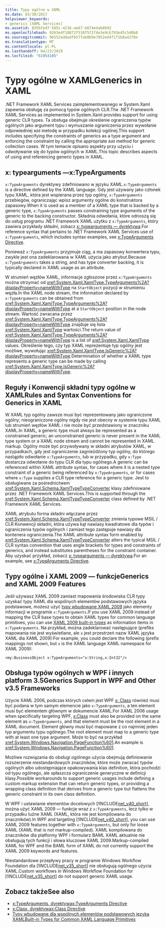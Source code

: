 ```yaml
---
title: Typy ogólne w XAML
ms.date: 03/30/2017
helpviewer_keywords:
- generics [XAML Services]
ms.assetid: 835bfed7-585c-4216-ae67-b674edab8b92
ms.openlocfilehash: 9263edf18872f510f5f2f4e3e9cb793e45c5d0b8
ms.sourcegitcommit: 9b552addadfb57fab0b9e7852ed4f1f1b8a42f8e
ms.translationtype: MT
ms.contentlocale: pl-PL
ms.lasthandoff: 04/23/2019
ms.locfileid: "61954105"
---
```

# <a name="generics-in-xaml"></a><span data-ttu-id="a0b24-102">Typy ogólne w XAML</span><span class="sxs-lookup"><span data-stu-id="a0b24-102">Generics in XAML</span></span>
<span data-ttu-id="a0b24-103">.NET Framework XAML Services zaimplementowanego w System.Xaml zapewnia obsługę za pomocą typów ogólnych CLR.</span><span class="sxs-lookup"><span data-stu-id="a0b24-103">The .NET Framework XAML Services as implemented in System.Xaml provides support for using generic CLR types.</span></span> <span data-ttu-id="a0b24-104">Ta obsługa obejmuje określenie ograniczenia typów ogólnych jako argument typu i wymuszanie ograniczenia przez wywołanie odpowiedniej `Add` metodę w przypadku kolekcji ogólnej.</span><span class="sxs-lookup"><span data-stu-id="a0b24-104">This support includes specifying the constraints of generics as a type argument and enforcing the constraint by calling the appropriate `Add` method for generic collection cases.</span></span> <span data-ttu-id="a0b24-105">W tym temacie opisano aspekty przy użyciu i odwoływanie się do typów ogólnych w XAML.</span><span class="sxs-lookup"><span data-stu-id="a0b24-105">This topic describes aspects of using and referencing generic types in XAML.</span></span>  
  
## <a name="xtypearguments"></a><span data-ttu-id="a0b24-106">x: typearguments —</span><span class="sxs-lookup"><span data-stu-id="a0b24-106">x:TypeArguments</span></span>  
 <span data-ttu-id="a0b24-107">`x:TypeArguments` dyrektywy zdefiniowano w języku XAML.</span><span class="sxs-lookup"><span data-stu-id="a0b24-107">`x:TypeArguments` is a directive defined by the XAML language.</span></span> <span data-ttu-id="a0b24-108">Gdy jest używany jako członek typu XAML, która jest wspierana przez typ ogólny, `x:TypeArguments` przebiegów, ograniczając wpisz argumenty ogólne do konstruktora zapasowy.</span><span class="sxs-lookup"><span data-stu-id="a0b24-108">When it is used as a member of a XAML type that is backed by a generic type, `x:TypeArguments` passes constraining type arguments of the generic to the backing constructor.</span></span> <span data-ttu-id="a0b24-109">Składnia odwołania, które odnoszą się do usług programu .NET Framework XAML użytku z `x:TypeArguments`, który zawiera przykłady składni, zobacz [x: typearguments — dyrektywa](x-typearguments-directive.md).</span><span class="sxs-lookup"><span data-stu-id="a0b24-109">For reference syntax that pertains to .NET Framework XAML Services use of `x:TypeArguments`, which includes syntax examples, see [x:TypeArguments Directive](x-typearguments-directive.md).</span></span>  
  
 <span data-ttu-id="a0b24-110">Ponieważ `x:TypeArguments` przyjmuje ciąg, a ma zapasowy konwertera typu, zwykle jest ona zadeklarowana w XAML użycia jako atrybut.</span><span class="sxs-lookup"><span data-stu-id="a0b24-110">Because `x:TypeArguments` takes a string, and has type converter backing, it is typically declared in XAML usage as an attribute.</span></span>  
  
 <span data-ttu-id="a0b24-111">W strumień węzłów XAML, informacje zgłoszone przez `x:TypeArguments` można otrzymać od <xref:System.Xaml.XamlType.TypeArguments%2A?displayProperty=nameWithType> na `StartObject` pozycji w strumieniu węzła.</span><span class="sxs-lookup"><span data-stu-id="a0b24-111">In the XAML node stream, the information declared by `x:TypeArguments` can be obtained from <xref:System.Xaml.XamlType.TypeArguments%2A?displayProperty=nameWithType> at a `StartObject` position in the node stream.</span></span> <span data-ttu-id="a0b24-112">Wartość zwracana przez <xref:System.Xaml.XamlType.TypeArguments%2A?displayProperty=nameWithType> znajduje się lista <xref:System.Xaml.XamlType> wartości.</span><span class="sxs-lookup"><span data-stu-id="a0b24-112">The return value of <xref:System.Xaml.XamlType.TypeArguments%2A?displayProperty=nameWithType> is a list of <xref:System.Xaml.XamlType> values.</span></span> <span data-ttu-id="a0b24-113">Określenie tego, czy typ XAML reprezentuje typ ogólny jest możliwe, wywołując <xref:System.Xaml.XamlType.IsGeneric%2A?displayProperty=nameWithType>.</span><span class="sxs-lookup"><span data-stu-id="a0b24-113">Determination of whether a XAML type represents a generic type can be made by calling <xref:System.Xaml.XamlType.IsGeneric%2A?displayProperty=nameWithType>.</span></span>  
  
## <a name="rules-and-syntax-conventions-for-generics-in-xaml"></a><span data-ttu-id="a0b24-114">Reguły i Konwencji składni typy ogólne w XAML</span><span class="sxs-lookup"><span data-stu-id="a0b24-114">Rules and Syntax Conventions for Generics in XAML</span></span>  
 <span data-ttu-id="a0b24-115">W XAML typ ogólny zawsze musi być reprezentowany jako ograniczone ogólny; nieograniczone ogólny nigdy nie jest obecny w systemie typu XAML lub strumień węzłów XAML i nie może być przedstawiony w znaczniku XAML.</span><span class="sxs-lookup"><span data-stu-id="a0b24-115">In XAML, a generic type must always be represented as a constrained generic; an unconstrained generic is never present in the XAML type system or a XAML node stream and cannot be represented in XAML markup.</span></span> <span data-ttu-id="a0b24-116">Ogólny może być przywoływany w składni atrybutów XAML, w przypadkach, gdy jest ograniczenie zagnieżdżony typ ogólny, do którego nastąpiło odwołanie `x:TypeArguments`, lub w przypadku, gdy `x:Type` dostarcza odwołanie do typu CLR dla typu ogólnego.</span><span class="sxs-lookup"><span data-stu-id="a0b24-116">A generic can be referenced within XAML attribute syntax, for cases where it is a nested type constraint of a generic being referenced by `x:TypeArguments`, or for cases where `x:Type` supplies a CLR type reference for a generic type.</span></span> <span data-ttu-id="a0b24-117">Jest to obsługiwane za pośrednictwem <xref:System.Xaml.Schema.XamlTypeTypeConverter> klasy zdefiniowane przez .NET Framework XAML Services.</span><span class="sxs-lookup"><span data-stu-id="a0b24-117">This is supported through the <xref:System.Xaml.Schema.XamlTypeTypeConverter> class defined by .NET Framework XAML Services.</span></span>  
  
 <span data-ttu-id="a0b24-118">XAML atrybutu forma składni włączane przez <xref:System.Xaml.Schema.XamlTypeTypeConverter> zmienia typowe MSIL / CLR Konwencji składni, która używa kąt nawiasy kwadratowe dla typów i ograniczenia typów ogólnych i zamiast tego zastępuje nawiasy dla kontenera ograniczenia.</span><span class="sxs-lookup"><span data-stu-id="a0b24-118">The XAML attribute syntax form enabled by <xref:System.Xaml.Schema.XamlTypeTypeConverter> alters the typical MSIL / CLR syntax convention that uses angle brackets for types and constraints of generics, and instead substitutes parentheses for the constraint container.</span></span> <span data-ttu-id="a0b24-119">Aby uzyskać przykład, zobacz [x: typearguments — dyrektywa](x-typearguments-directive.md).</span><span class="sxs-lookup"><span data-stu-id="a0b24-119">For an example, see [x:TypeArguments Directive](x-typearguments-directive.md).</span></span>  
  
## <a name="generics-and-xaml-2009-features"></a><span data-ttu-id="a0b24-120">Typy ogólne i XAML 2009 — funkcje</span><span class="sxs-lookup"><span data-stu-id="a0b24-120">Generics and XAML 2009 Features</span></span>  
 <span data-ttu-id="a0b24-121">Jeśli używasz XAML 2009 zamiast mapowania środowiska CLR typy uzyskać typy XAML dla wspólnych elementów podstawowych języka podstawowe, możesz użyć [typy wbudowane XAML 2009](built-in-types-for-common-xaml-language-primitives.md) jako elementy informacji w programie `x:TypeArguments`.</span><span class="sxs-lookup"><span data-stu-id="a0b24-121">If you use XAML 2009 instead of mapping the CLR base types to obtain XAML types for common language primitives, you can use [XAML 2009 built-in types](built-in-types-for-common-xaml-language-primitives.md) as information items in `x:TypeArguments`.</span></span> <span data-ttu-id="a0b24-122">Na przykład, można zadeklarować następujące (prefiks mapowania nie jest wyświetlane, ale `x` jest przestrzeń nazw XAML języka XAML dla XAML 2009):</span><span class="sxs-lookup"><span data-stu-id="a0b24-122">For example, you could declare the following (prefix mappings not shown, but `x` is the XAML language XAML namespace for XAML 2009):</span></span>  
  
```xaml  
<my:BusinessObject x:TypeArguments="x:String,x:Int32"/>  
```  
  
## <a name="generics-support-in-wpf-and-other-v35-frameworks"></a><span data-ttu-id="a0b24-123">Obsługa typów ogólnych w WPF i innych platform 3.5</span><span class="sxs-lookup"><span data-stu-id="a0b24-123">Generics Support in WPF and Other v3.5 Frameworks</span></span>  
 <span data-ttu-id="a0b24-124">Użycie XAML 2006, podczas których celem jest WPF [x: Class](x-class-directive.md) również musi być podana w tym samym elemencie jako `x:TypeArguments`, a ten element musi być elementem głównym w dokumencie XAML.</span><span class="sxs-lookup"><span data-stu-id="a0b24-124">For XAML 2006 usage when specifically targeting WPF, [x:Class](x-class-directive.md) must also be provided on the same element as `x:TypeArguments`, and that element must be the root element in a XAML document.</span></span> <span data-ttu-id="a0b24-125">Element główny musi być mapowane z co najmniej jeden typ argumentu typu ogólnego.</span><span class="sxs-lookup"><span data-stu-id="a0b24-125">The root element must map to a generic type with at least one type argument.</span></span> <span data-ttu-id="a0b24-126">Może to być na przykład <xref:System.Windows.Navigation.PageFunction%601>.</span><span class="sxs-lookup"><span data-stu-id="a0b24-126">An example is <xref:System.Windows.Navigation.PageFunction%601>.</span></span>  
  
 <span data-ttu-id="a0b24-127">Możliwe rozwiązania do obsługi ogólnego użycia obejmują definiowanie rozszerzenie niestandardowych znaczników, które może zwracać typów ogólnych albo udostępniające opakowywania klas definition, która pochodzi od typu ogólnego, ale spłaszcza ograniczenie generyczne w definicji klasy.</span><span class="sxs-lookup"><span data-stu-id="a0b24-127">Possible workarounds to support generic usages include defining a custom markup extension that can return generic types, or providing a wrapping class definition that derives from a generic type but flattens the generic constraint in its own class definition.</span></span>  
  
 <span data-ttu-id="a0b24-128">W WPF i ustawianie elementów docelowych [!INCLUDE[net_v40_short](../../../includes/net-v40-short-md.md)], można użyć XAML 2009 — funkcje wraz z `x:TypeArguments`, lecz tylko w przypadku luźne XAML (XAML, która nie jest kompilowana do znaczników).</span><span class="sxs-lookup"><span data-stu-id="a0b24-128">In WPF and targeting [!INCLUDE[net_v40_short](../../../includes/net-v40-short-md.md)], you can use XAML 2009 features together with `x:TypeArguments`, but only for loose XAML (XAML that is not markup-compiled).</span></span> <span data-ttu-id="a0b24-129">XAML kompilowana do znaczników dla platformy WPF i formularz BAML XAML aktualnie nie obsługują tych funkcji i słowa kluczowe XAML 2009.</span><span class="sxs-lookup"><span data-stu-id="a0b24-129">Markup-compiled XAML for WPF and the BAML form of XAML do not currently support the XAML 2009 keywords and features.</span></span>  
  
 <span data-ttu-id="a0b24-130">Niestandardowe przepływy pracy w programie Windows Workflow Foundation dla [!INCLUDE[net_v35_short](../../../includes/net-v35-short-md.md)] nie obsługują ogólnego użycia XAML.</span><span class="sxs-lookup"><span data-stu-id="a0b24-130">Custom workflows in Windows Workflow Foundation for [!INCLUDE[net_v35_short](../../../includes/net-v35-short-md.md)] do not support generic XAML usage.</span></span>  
  
## <a name="see-also"></a><span data-ttu-id="a0b24-131">Zobacz także</span><span class="sxs-lookup"><span data-stu-id="a0b24-131">See also</span></span>

- [<span data-ttu-id="a0b24-132">x:TypeArguments, dyrektywa</span><span class="sxs-lookup"><span data-stu-id="a0b24-132">x:TypeArguments Directive</span></span>](x-typearguments-directive.md)
- [<span data-ttu-id="a0b24-133">x:Class, dyrektywa</span><span class="sxs-lookup"><span data-stu-id="a0b24-133">x:Class Directive</span></span>](x-class-directive.md)
- [<span data-ttu-id="a0b24-134">Typy wbudowane dla wspólnych elementów podstawowych języka XAML</span><span class="sxs-lookup"><span data-stu-id="a0b24-134">Built-in Types for Common XAML Language Primitives</span></span>](built-in-types-for-common-xaml-language-primitives.md)
